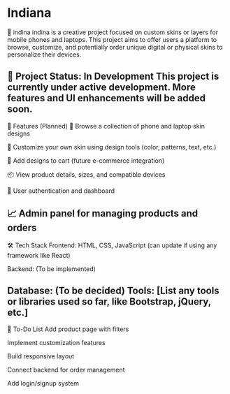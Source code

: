 # Indiana
🎨 indina
indina is a creative project focused on custom skins or layers for mobile phones and laptops. This project aims to offer users a platform to browse, customize, and potentially order unique digital or physical skins to personalize their devices.

🚧 Project Status: In Development
This project is currently under active development. More features and UI enhancements will be added soon.
--------------------------------------------------------------------------------------------------------
🧩 Features (Planned)
📱 Browse a collection of phone and laptop skin designs

🎨 Customize your own skin using design tools (color, patterns, text, etc.)

🛒 Add designs to cart (future e-commerce integration)

📦 View product details, sizes, and compatible devices

🔐 User authentication and dashboard

📈 Admin panel for managing products and orders
-------------------------------------------------------------------------------------------------------------------
🛠️ Tech Stack
Frontend: HTML, CSS, JavaScript (can update if using any framework like React)

Backend: (To be implemented)

Database: (To be decided)
Tools: [List any tools or libraries used so far, like Bootstrap, jQuery, etc.]
--------------------------------------------------------------------------------------------------------
📝 To-Do List
 Add product page with filters

 Implement customization features

 Build responsive layout

 Connect backend for order management

 Add login/signup system
